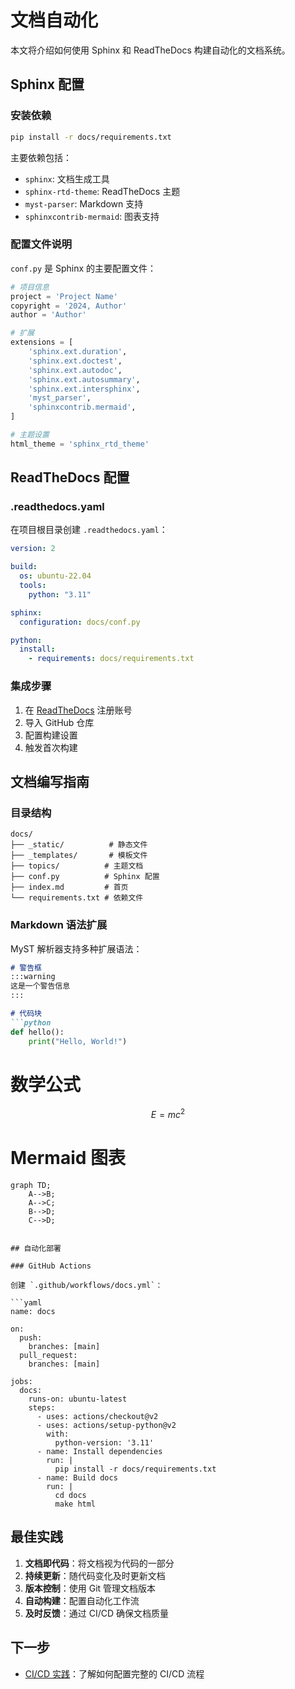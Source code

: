 # 文档自动化

本文将介绍如何使用 Sphinx 和 ReadTheDocs 构建自动化的文档系统。

## Sphinx 配置

### 安装依赖

```bash
pip install -r docs/requirements.txt
```

主要依赖包括：
- `sphinx`: 文档生成工具
- `sphinx-rtd-theme`: ReadTheDocs 主题
- `myst-parser`: Markdown 支持
- `sphinxcontrib-mermaid`: 图表支持

### 配置文件说明

`conf.py` 是 Sphinx 的主要配置文件：

```python
# 项目信息
project = 'Project Name'
copyright = '2024, Author'
author = 'Author'

# 扩展
extensions = [
    'sphinx.ext.duration',
    'sphinx.ext.doctest',
    'sphinx.ext.autodoc',
    'sphinx.ext.autosummary',
    'sphinx.ext.intersphinx',
    'myst_parser',
    'sphinxcontrib.mermaid',
]

# 主题设置
html_theme = 'sphinx_rtd_theme'
```

## ReadTheDocs 配置

### .readthedocs.yaml

在项目根目录创建 `.readthedocs.yaml`：

```yaml
version: 2

build:
  os: ubuntu-22.04
  tools:
    python: "3.11"

sphinx:
  configuration: docs/conf.py

python:
  install:
    - requirements: docs/requirements.txt
```

### 集成步骤

1. 在 [ReadTheDocs](https://readthedocs.org/) 注册账号
2. 导入 GitHub 仓库
3. 配置构建设置
4. 触发首次构建

## 文档编写指南

### 目录结构

```
docs/
├── _static/          # 静态文件
├── _templates/       # 模板文件
├── topics/          # 主题文档
├── conf.py          # Sphinx 配置
├── index.md         # 首页
└── requirements.txt # 依赖文件
```

### Markdown 语法扩展

MyST 解析器支持多种扩展语法：

```markdown
# 警告框
:::warning
这是一个警告信息
:::

# 代码块
```python
def hello():
    print("Hello, World!")
```

# 数学公式
$$
E = mc^2
$$

# Mermaid 图表
```{mermaid}
graph TD;
    A-->B;
    A-->C;
    B-->D;
    C-->D;
```
```

## 自动化部署

### GitHub Actions

创建 `.github/workflows/docs.yml`：

```yaml
name: docs

on:
  push:
    branches: [main]
  pull_request:
    branches: [main]

jobs:
  docs:
    runs-on: ubuntu-latest
    steps:
      - uses: actions/checkout@v2
      - uses: actions/setup-python@v2
        with:
          python-version: '3.11'
      - name: Install dependencies
        run: |
          pip install -r docs/requirements.txt
      - name: Build docs
        run: |
          cd docs
          make html
```

## 最佳实践

1. **文档即代码**：将文档视为代码的一部分
2. **持续更新**：随代码变化及时更新文档
3. **版本控制**：使用 Git 管理文档版本
4. **自动构建**：配置自动化工作流
5. **及时反馈**：通过 CI/CD 确保文档质量

## 下一步

- [CI/CD 实践](ci-cd.md)：了解如何配置完整的 CI/CD 流程
